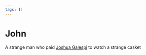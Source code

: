 ```yaml
---
tags: []
---
```

# John   
   
A strange man who paid [Joshua Galespi](/not_created.md) to watch a strange casket